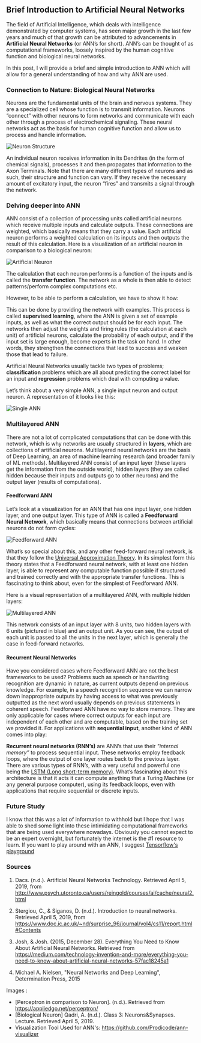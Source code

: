 ## Brief Introduction to Artificial Neural Networks

The field of Artificial Intelligence, which deals with intelligence demonstrated by computer systems, has seen major growth in the last few years and much of that growth can be attributed to advancements in **Artificial Neural Networks** (or ANN’s for short). ANN’s can be thought of as computational frameworks, loosely inspired by the human cognitive function and biological neural networks. 

In this post, I will provide a brief and simple introduction to ANN which will allow for a general understanding of how and why ANN are used. 

### Connection to Nature: Biological Neural Networks

Neurons are the fundamental units of the brain and nervous systems. They are a specialized cell whose function is to transmit information. Neurons “connect” with other neurons to form networks and communicate with each other through a process of electrochemical signaling. These neural networks act as the basis for human cognitive function and allow us to process and handle information.

![Neuron Structure](neuron.png)

An individual neuron receives information in its Dendrites (in the form of chemical signals), processes it and then propagates that information to the Axon Terminals. Note that there are many different types of neurons and as such, their structure and function can vary. If they receive the necessary amount of excitatory input, the neuron “fires” and transmits a signal through the network. 

### Delving deeper into ANN

ANN consist of a collection of processing units called artificial neurons which receive multiple inputs and calculate outputs. These connections are weighted, which basically means that they carry a value. Each artificial neuron performs a weighted calculation on its inputs and then outputs the result of this calculation. Here is a visualization of an artificial neuron in comparison to a biological neuron:

![Artificial Neuron](artificialneuron.png)

The calculation that each neuron performs is a function of the inputs and is called the **transfer function**. The network as a whole is then able to detect patterns/perform complex computations etc. 

However, to be able to perform a calculation, we have to show it how: 

This can be done by providing the network with examples. This process is called **supervised learning**, where the ANN is given a set of example inputs, as well as what the correct output should be for each input. The networks then adjust the weights and firing rules (the calculation at each unit) of artificial neurons, calculate the probability of each output, and if the input set is large enough, become experts in the task on hand. In other words, they strengthen the connections that lead to success and weaken those that lead to failure. 

Artificial Neural Networks usually tackle two types of problems; **classification** problems which are all about predicting the correct label for an input and **regression** problems which deal with computing a value.

Let’s think about a very simple ANN, a single input neuron and output neuron. A representation of it looks like this:

![Single ANN](singleANN.jpg)

### Multilayered ANN

There are not a lot of complicated computations that can be done with this network, which is why networks are usually structured in **layers**, which are collections of artificial neurons. Multilayered neural networks are the basis of Deep Learning, an area of machine learning research (and broader family of ML methods). Multilayered ANN consist of an input layer (these layers get the information from the outside world), hidden layers (they are called hidden because their inputs and outputs go to other neurons) and the output layer (results of computations). 

#### Feedforward ANN
Let’s look at a visualization for an ANN that has one input layer, one hidden layer, and one output layer. This type of ANN is called a **Feedforward Neural Network**, which basically means that connections between artificial neurons do not form cycles:

![Feedforward ANN](1hiddenlayer.jpg)

What’s so special about this, and any other feed-forward neural network, is that they follow the [Universal Approximation Theory](http://mcneela.github.io/machine_learning/2017/03/21/Universal-Approximation-Theorem.html). In its simplest form this theory states that a Feedforward neural network, with at least one hidden layer, is able to represent any computable function possible if structured and trained correctly and with the appropriate transfer functions. This is fascinating to think about, even for the simplest of Feedforward ANN.

Here is a visual representation of a multilayered ANN, with multiple hidden layers:
 
![Multilayered ANN](ann2.jpg)

This network consists of an input layer with 8 units, two hidden layers with 6 units (pictured in blue) and an output unit. As you can see, the output of each unit is passed to all the units in the next layer, which is generally the case in feed-forward networks. 

#### Recurrent Neural Networks

Have you considered cases where Feedforward ANN are not the best frameworks to be used? Problems such as speech or handwriting recognition are dynamic in nature, as current outputs depend on previous knowledge. For example, in a speech recognition sequence we can narrow down inappropriate outputs by having access to what was previously outputted as the next word usually depends on previous statements in coherent speech. Feedforward ANN have no way to store memory. They are only applicable for cases where correct outputs for each input are independent of each other and are computable, based on the training set we provided it. For applications with **sequential input**,  another kind of ANN comes into play: 

**Recurrent neural networks (RNN’s)** are ANN’s that use their _"internal memory”_ to process sequential input. These networks employ feedback loops, where the output of one layer routes back to the previous layer. There are various types of RNN’s, with a very useful and powerful one being the [LSTM (Long short-term memory)](https://en.wikipedia.org/wiki/Long_short-term_memory). What’s fascinating about this architecture is that it acts it can compute anything that a Turing Machine (or any general purpose computer), using its feedback loops, even with applications that require sequential or discrete inputs.


### Future Study

I know that this was a lot of information to withhold but I hope that I was able to shed some light into these intimidating computational frameworks that are being used everywhere nowadays. Obviously you cannot expect to be an expert overnight, but fortunately the internet is the #1 resource to learn. If you want to play around with an ANN, I suggest [Tensorflow's playground](http://playground.tensorflow.org/#activation=tanh&batchSize=10&dataset=circle&regDataset=reg-plane&learningRate=0.03&regularizationRate=0&noise=0&networkShape=4,2&seed=0.47097&showTestData=false&discretize=false&percTrainData=50&x=true&y=true&xTimesY=false&xSquared=false&ySquared=false&cosX=false&sinX=false&cosY=false&sinY=false&collectStats=false&problem=classification&initZero=false&hideText=false)

### Sources

1. Dacs. (n.d.). Artificial Neural Networks Technology. Retrieved April 5, 2019, from http://www.psych.utoronto.ca/users/reingold/courses/ai/cache/neural2.html

3. Stergiou, C., & Siganos, D. (n.d.). Introduction to neural networks. Retrieved April 5, 2019, from 
https://www.doc.ic.ac.uk/~nd/surprise_96/journal/vol4/cs11/report.html#Contents

4. Josh, & Josh. (2015, December 28). Everything You Need to Know About Artificial Neural Networks. Retrieved from https://medium.com/technology-invention-and-more/everything-you-need-to-know-about-artificial-neural-networks-57fac18245a1

5. Michael A. Nielsen, "Neural Networks and Deep Learning", Determination Press, 2015 

Images :

- [Perceptron in comparison to Neuron]. (n.d.). Retrieved from https://appliedgo.net/perceptron/
- [Biological Neuron] Qadri, A. (n.d.). Class 3: Neurons&Synapses. Lecture. Retrieved April 5, 2019.
- Visualization Tool Used for ANN's: https://github.com/Prodicode/ann-visualizer 







